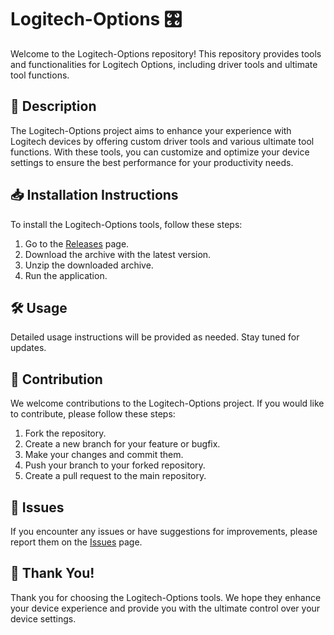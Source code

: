 # Logitech-Options 🎛️

Welcome to the Logitech-Options repository! This repository provides tools and functionalities for Logitech Options, including driver tools and ultimate tool functions.

## 📜 Description
The Logitech-Options project aims to enhance your experience with Logitech devices by offering custom driver tools and various ultimate tool functions. With these tools, you can customize and optimize your device settings to ensure the best performance for your productivity needs.

## 📥 Installation Instructions
To install the Logitech-Options tools, follow these steps:

1. Go to the [Releases](../../releases) page.
2. Download the archive with the latest version.
3. Unzip the downloaded archive.
4. Run the application.

## 🛠️ Usage
Detailed usage instructions will be provided as needed. Stay tuned for updates.

## 🤝 Contribution
We welcome contributions to the Logitech-Options project. If you would like to contribute, please follow these steps:

1. Fork the repository.
2. Create a new branch for your feature or bugfix.
3. Make your changes and commit them.
4. Push your branch to your forked repository.
5. Create a pull request to the main repository.

## 🐞 Issues
If you encounter any issues or have suggestions for improvements, please report them on the [Issues](../../issues) page.

## 🌟 Thank You!
Thank you for choosing the Logitech-Options tools. We hope they enhance your device experience and provide you with the ultimate control over your device settings.
